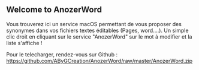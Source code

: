 ## Welcome to AnozerWord

Vous trouverez ici un service macOS permettant de vous proposer des synonymes dans vos fichiers textes éditables (Pages, word....). Un simple clic droit en cliquant sur le service "AnozerWord" sur le mot à modifier et la liste s'affiche !

Pour le telecharger, rendez-vous sur Github : <a href="https://github.com/AByGCreation/AnozerWord/raw/master/AnozerWord.zip"> https://github.com/AByGCreation/AnozerWord/raw/master/AnozerWord.zip</a>
